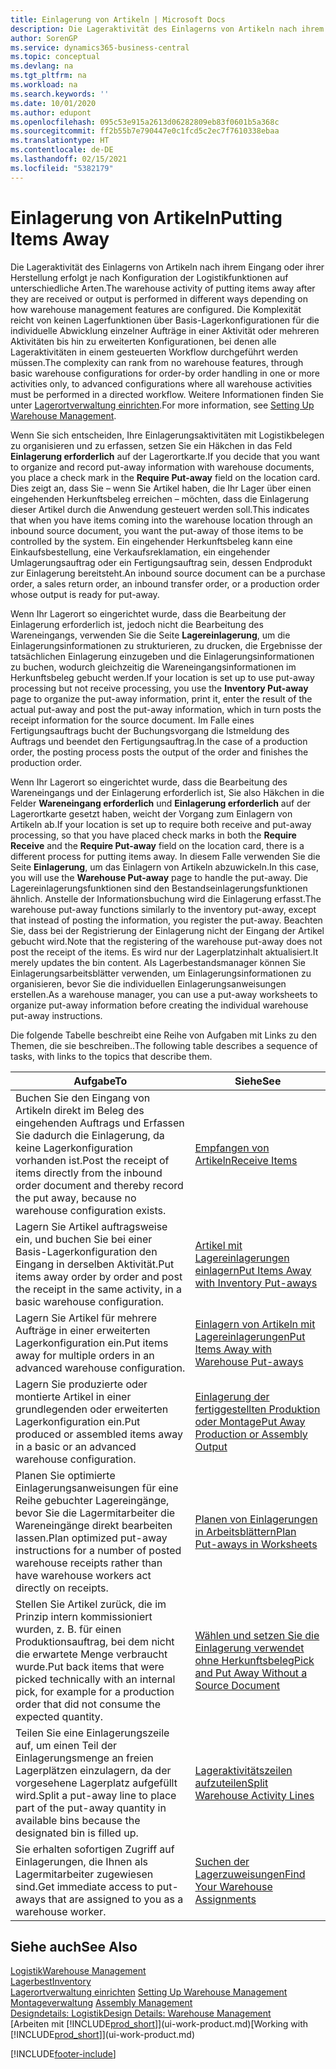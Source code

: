 ```yaml
---
title: Einlagerung von Artikeln | Microsoft Docs
description: Die Lageraktivität des Einlagerns von Artikeln nach ihrem Eingang oder ihrer Herstellung erfolgt je nach Konfiguration der Logistikfunktionen auf unterschiedliche Arten.
author: SorenGP
ms.service: dynamics365-business-central
ms.topic: conceptual
ms.devlang: na
ms.tgt_pltfrm: na
ms.workload: na
ms.search.keywords: ''
ms.date: 10/01/2020
ms.author: edupont
ms.openlocfilehash: 095c53e915a2613d06282809eb83f0601b5a368c
ms.sourcegitcommit: ff2b55b7e790447e0c1fcd5c2ec7f7610338ebaa
ms.translationtype: HT
ms.contentlocale: de-DE
ms.lasthandoff: 02/15/2021
ms.locfileid: "5382179"
---
```

# <a name="putting-items-away"></a><span data-ttu-id="2ba5b-103">Einlagerung von Artikeln</span><span class="sxs-lookup"><span data-stu-id="2ba5b-103">Putting Items Away</span></span>
<span data-ttu-id="2ba5b-104">Die Lageraktivität des Einlagerns von Artikeln nach ihrem Eingang oder ihrer Herstellung erfolgt je nach Konfiguration der Logistikfunktionen auf unterschiedliche Arten.</span><span class="sxs-lookup"><span data-stu-id="2ba5b-104">The warehouse activity of putting items away after they are received or output is performed in different ways depending on how warehouse management features are configured.</span></span> <span data-ttu-id="2ba5b-105">Die Komplexität reicht von keinen Lagerfunktionen über Basis-Lagerkonfigurationen für die individuelle Abwicklung einzelner Aufträge in einer Aktivität oder mehreren Aktivitäten bis hin zu erweiterten Konfigurationen, bei denen alle Lageraktivitäten in einem gesteuerten Workflow durchgeführt werden müssen.</span><span class="sxs-lookup"><span data-stu-id="2ba5b-105">The complexity can rank from no warehouse features, through basic warehouse configurations for order-by order handling in one or more activities only, to advanced configurations where all warehouse activities must be performed in a directed workflow.</span></span> <span data-ttu-id="2ba5b-106">Weitere Informationen finden Sie unter [Lagerortverwaltung einrichten](warehouse-setup-warehouse.md).</span><span class="sxs-lookup"><span data-stu-id="2ba5b-106">For more information, see [Setting Up Warehouse Management](warehouse-setup-warehouse.md).</span></span>

<span data-ttu-id="2ba5b-107">Wenn Sie sich entscheiden, Ihre Einlagerungsaktivitäten mit Logistikbelegen zu organisieren und zu erfassen, setzen Sie ein Häkchen in das Feld **Einlagerung erforderlich** auf der Lagerortkarte.</span><span class="sxs-lookup"><span data-stu-id="2ba5b-107">If you decide that you want to organize and record put-away information with warehouse documents, you place a check mark in the **Require Put-away** field on the location card.</span></span> <span data-ttu-id="2ba5b-108">Dies zeigt an, dass Sie – wenn Sie Artikel haben, die Ihr Lager über einen eingehenden Herkunftsbeleg erreichen – möchten, dass die Einlagerung dieser Artikel durch die Anwendung gesteuert werden soll.</span><span class="sxs-lookup"><span data-stu-id="2ba5b-108">This indicates that when you have items coming into the warehouse location through an inbound source document, you want the put-away of those items to be controlled by the system.</span></span> <span data-ttu-id="2ba5b-109">Ein eingehender Herkunftsbeleg kann eine Einkaufsbestellung, eine Verkaufsreklamation, ein eingehender Umlagerungsauftrag oder ein Fertigungsauftrag sein, dessen Endprodukt zur Einlagerung bereitsteht.</span><span class="sxs-lookup"><span data-stu-id="2ba5b-109">An inbound source document can be a purchase order, a sales return order, an inbound transfer order, or a production order whose output is ready for put-away.</span></span>  

<span data-ttu-id="2ba5b-110">Wenn Ihr Lagerort so eingerichtet wurde, dass die Bearbeitung der Einlagerung erforderlich ist, jedoch nicht die Bearbeitung des Wareneingangs, verwenden Sie die Seite **Lagereinlagerung**, um die Einlagerungsinformationen zu strukturieren, zu drucken, die Ergebnisse der tatsächlichen Einlagerung einzugeben und die Einlagerungsinformationen zu buchen, wodurch gleichzeitig die Wareneingangsinformationen im Herkunftsbeleg gebucht werden.</span><span class="sxs-lookup"><span data-stu-id="2ba5b-110">If your location is set up to use put-away processing but not receive processing, you use the **Inventory Put-away** page to organize the put-away information, print it, enter the result of the actual put-away and post the put-away information, which in turn posts the receipt information for the source document.</span></span> <span data-ttu-id="2ba5b-111">Im Falle eines Fertigungsauftrags bucht der Buchungsvorgang die Istmeldung des Auftrags und beendet den Fertigungsauftrag.</span><span class="sxs-lookup"><span data-stu-id="2ba5b-111">In the case of a production order, the posting process posts the output of the order and finishes the production order.</span></span>

<span data-ttu-id="2ba5b-112">Wenn Ihr Lagerort so eingerichtet wurde, dass die Bearbeitung des Wareneingangs und der Einlagerung erforderlich ist, Sie also Häkchen in die Felder **Wareneingang erforderlich** und **Einlagerung erforderlich** auf der Lagerortkarte gesetzt haben, weicht der Vorgang zum Einlagern von Artikeln ab.</span><span class="sxs-lookup"><span data-stu-id="2ba5b-112">If your location is set up to require both receive and put-away processing, so that you have placed check marks in both the **Require Receive** and the **Require Put-away** field on the location card, there is a different process for putting items away.</span></span> <span data-ttu-id="2ba5b-113">In diesem Falle verwenden Sie die Seite **Einlagerung**, um das Einlagern von Artikeln abzuwickeln.</span><span class="sxs-lookup"><span data-stu-id="2ba5b-113">In this case, you will use the **Warehouse Put-away** page to handle the put-away.</span></span> <span data-ttu-id="2ba5b-114">Die Lagereinlagerungsfunktionen sind den Bestandseinlagerungsfunktionen ähnlich. Anstelle der Informationsbuchung wird die Einlagerung erfasst.</span><span class="sxs-lookup"><span data-stu-id="2ba5b-114">The warehouse put-away functions similarly to the inventory put-away, except that instead of posting the information, you register the put-away.</span></span> <span data-ttu-id="2ba5b-115">Beachten Sie, dass bei der Registrierung der Einlagerung nicht der Eingang der Artikel gebucht wird.</span><span class="sxs-lookup"><span data-stu-id="2ba5b-115">Note that the registering of the warehouse put-away does not post the receipt of the items.</span></span> <span data-ttu-id="2ba5b-116">Es wird nur der Lagerplatzinhalt aktualisiert.</span><span class="sxs-lookup"><span data-stu-id="2ba5b-116">It merely updates the bin content.</span></span> <span data-ttu-id="2ba5b-117">Als Lagerbestandsmanager können Sie Einlagerungsarbeitsblätter verwenden, um Einlagerungsinformationen zu organisieren, bevor Sie die individuellen Einlagerungsanweisungen erstellen.</span><span class="sxs-lookup"><span data-stu-id="2ba5b-117">As a warehouse manager, you can use a put-away worksheets to organize put-away information before creating the individual warehouse put-away instructions.</span></span>

<span data-ttu-id="2ba5b-118">Die folgende Tabelle beschreibt eine Reihe von Aufgaben mit Links zu den Themen, die sie beschreiben..</span><span class="sxs-lookup"><span data-stu-id="2ba5b-118">The following table describes a sequence of tasks, with links to the topics that describe them.</span></span>   

|<span data-ttu-id="2ba5b-119">**Aufgabe**</span><span class="sxs-lookup"><span data-stu-id="2ba5b-119">**To**</span></span>|<span data-ttu-id="2ba5b-120">**Siehe**</span><span class="sxs-lookup"><span data-stu-id="2ba5b-120">**See**</span></span>|  
|------------|-------------|  
|<span data-ttu-id="2ba5b-121">Buchen Sie den Eingang von Artikeln direkt im Beleg des eingehenden Auftrags und Erfassen Sie dadurch die Einlagerung, da keine Lagerkonfiguration vorhanden ist.</span><span class="sxs-lookup"><span data-stu-id="2ba5b-121">Post the receipt of items directly from the inbound order document and thereby record the put away, because no warehouse configuration exists.</span></span>|[<span data-ttu-id="2ba5b-122">Empfangen von Artikeln</span><span class="sxs-lookup"><span data-stu-id="2ba5b-122">Receive Items</span></span>](warehouse-how-receive-items.md)|  
|<span data-ttu-id="2ba5b-123">Lagern Sie Artikel auftragsweise ein, und buchen Sie bei einer Basis-Lagerkonfiguration den Eingang in derselben Aktivität.</span><span class="sxs-lookup"><span data-stu-id="2ba5b-123">Put items away order by order and post the receipt in the same activity, in a basic warehouse configuration.</span></span>|[<span data-ttu-id="2ba5b-124">Artikel mit Lagereinlagerungen einlagern</span><span class="sxs-lookup"><span data-stu-id="2ba5b-124">Put Items Away with Inventory Put-aways</span></span>](warehouse-how-to-put-items-away-with-inventory-put-aways.md)|  
|<span data-ttu-id="2ba5b-125">Lagern Sie Artikel für mehrere Aufträge in einer erweiterten Lagerkonfiguration ein.</span><span class="sxs-lookup"><span data-stu-id="2ba5b-125">Put items away for multiple orders in an advanced warehouse configuration.</span></span>|[<span data-ttu-id="2ba5b-126">Einlagern von Artikeln mit Lagereinlagerungen</span><span class="sxs-lookup"><span data-stu-id="2ba5b-126">Put Items Away with Warehouse Put-aways</span></span>](warehouse-how-to-put-items-away-with-warehouse-put-aways.md)|  
|<span data-ttu-id="2ba5b-127">Lagern Sie produzierte oder montierte Artikel in einer grundlegenden oder erweiterten Lagerkonfiguration ein.</span><span class="sxs-lookup"><span data-stu-id="2ba5b-127">Put produced or assembled items away in a basic or an advanced warehouse configuration.</span></span>|[<span data-ttu-id="2ba5b-128">Einlagerung der fertiggestellten Produktion oder Montage</span><span class="sxs-lookup"><span data-stu-id="2ba5b-128">Put Away Production or Assembly Output</span></span>](warehouse-how-to-put-away-production-output.md)|
|<span data-ttu-id="2ba5b-129">Planen Sie optimierte Einlagerungsanweisungen für eine Reihe gebuchter Lagereingänge, bevor Sie die Lagermitarbeiter die Wareneingänge direkt bearbeiten lassen.</span><span class="sxs-lookup"><span data-stu-id="2ba5b-129">Plan optimized put-away instructions for a number of posted warehouse receipts rather than have warehouse workers act directly on receipts.</span></span>|[<span data-ttu-id="2ba5b-130">Planen von Einlagerungen in Arbeitsblättern</span><span class="sxs-lookup"><span data-stu-id="2ba5b-130">Plan Put-aways in Worksheets</span></span>](warehouse-how-to-plan-put-aways-in-worksheets.md)|  
|<span data-ttu-id="2ba5b-131">Stellen Sie Artikel zurück, die im Prinzip intern kommissioniert wurden, z. B. für einen Produktionsauftrag, bei dem nicht die erwartete Menge verbraucht wurde.</span><span class="sxs-lookup"><span data-stu-id="2ba5b-131">Put back items that were picked technically with an internal pick, for example for a production order that did not consume the expected quantity.</span></span>|[<span data-ttu-id="2ba5b-132">Wählen und setzen Sie die Einlagerung verwendet ohne Herkunftsbeleg</span><span class="sxs-lookup"><span data-stu-id="2ba5b-132">Pick and Put Away Without a Source Document</span></span>](warehouse-how-to-create-put-aways-from-internal-put-aways.md)|
|<span data-ttu-id="2ba5b-133">Teilen Sie eine Einlagerungszeile auf, um einen Teil der Einlagerungsmenge an freien Lagerplätzen einzulagern, da der vorgesehene Lagerplatz aufgefüllt wird.</span><span class="sxs-lookup"><span data-stu-id="2ba5b-133">Split a put-away line to place part of the put-away quantity in available bins because the designated bin is filled up.</span></span>|[<span data-ttu-id="2ba5b-134">Lageraktivitätszeilen aufzuteilen</span><span class="sxs-lookup"><span data-stu-id="2ba5b-134">Split Warehouse Activity Lines</span></span>](warehouse-how-to-split-warehouse-activity-lines.md)|
|<span data-ttu-id="2ba5b-135">Sie erhalten sofortigen Zugriff auf Einlagerungen, die Ihnen als Lagermitarbeiter zugewiesen sind.</span><span class="sxs-lookup"><span data-stu-id="2ba5b-135">Get immediate access to put-aways that are assigned to you as a warehouse worker.</span></span>|[<span data-ttu-id="2ba5b-136">Suchen der Lagerzuweisungen</span><span class="sxs-lookup"><span data-stu-id="2ba5b-136">Find Your Warehouse Assignments</span></span>](warehouse-how-to-find-your-warehouse-assignments.md)|    

## <a name="see-also"></a><span data-ttu-id="2ba5b-137">Siehe auch</span><span class="sxs-lookup"><span data-stu-id="2ba5b-137">See Also</span></span>  
[<span data-ttu-id="2ba5b-138">Logistik</span><span class="sxs-lookup"><span data-stu-id="2ba5b-138">Warehouse Management</span></span>](warehouse-manage-warehouse.md)  
[<span data-ttu-id="2ba5b-139">Lagerbest</span><span class="sxs-lookup"><span data-stu-id="2ba5b-139">Inventory</span></span>](inventory-manage-inventory.md)  
<span data-ttu-id="2ba5b-140">[Lagerortverwaltung einrichten](warehouse-setup-warehouse.md)   </span><span class="sxs-lookup"><span data-stu-id="2ba5b-140">[Setting Up Warehouse Management](warehouse-setup-warehouse.md)   </span></span>  
<span data-ttu-id="2ba5b-141">[Montageverwaltung](assembly-assemble-items.md)  </span><span class="sxs-lookup"><span data-stu-id="2ba5b-141">[Assembly Management](assembly-assemble-items.md)  </span></span>  
[<span data-ttu-id="2ba5b-142">Designdetails: Logistik</span><span class="sxs-lookup"><span data-stu-id="2ba5b-142">Design Details: Warehouse Management</span></span>](design-details-warehouse-management.md)  
<span data-ttu-id="2ba5b-143">[Arbeiten mit [!INCLUDE[prod_short](includes/prod_short.md)]](ui-work-product.md)</span><span class="sxs-lookup"><span data-stu-id="2ba5b-143">[Working with [!INCLUDE[prod_short](includes/prod_short.md)]](ui-work-product.md)</span></span>  


[!INCLUDE[footer-include](includes/footer-banner.md)]